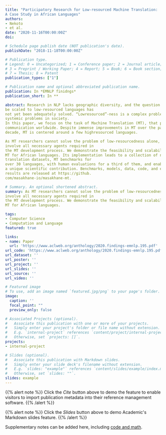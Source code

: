 ```yaml
---
title: "Participatory Research for Low-resourced Machine Translation:
A Case Study in African Languages"
authors:
- Nekoto
- et al.
date: "2020-11-16T00:00:00Z"
doi: 

# Schedule page publish date (NOT publication's date).
publishDate: "2018-11-18T00:00:00Z"

# Publication type.
# Legend: 0 = Uncategorized; 1 = Conference paper; 2 = Journal article;
# 3 = Preprint / Working Paper; 4 = Report; 5 = Book; 6 = Book section;
# 7 = Thesis; 8 = Patent
publication_types: ["1"]

# Publication name and optional abbreviated publication name.
publication: In *EMNLP finidngs*
publication_short: In **

abstract: Research in NLP lacks geographic diversity, and the question of how NLP can
be scaled to low-resourced languages has
not yet been adequately solved. “Lowresourced”-ness is a complex problem going beyond data availability and reflects
systemic problems in society.
In this paper, we focus on the task of Machine Translation (MT), that plays a crucial role for information accessibility and
communication worldwide. Despite immense improvements in MT over the past
decade, MT is centered around a few highresourced languages.

As MT researchers cannot solve the problem of low-resourcedness alone, we propose participatory research as a means to
involve all necessary agents required in
the MT development process. We demonstrate the feasibility and scalability of participatory research with a case study on
MT for African languages. Its implementation leads to a collection of novel
translation datasets, MT benchmarks for
over 30 languages, with human evaluations for a third of them, and enables participants without formal training to make
a unique scientific contribution. Benchmarks, models, data, code, and evaluation
results are released at https://github.
com/masakhane-io/masakhane-mt. 

# Summary. An optional shortened abstract.
summary: As MT researchers cannot solve the problem of low-resourcedness alone, we propose participatory research as a means to
involve all necessary agents required in
the MT development process. We demonstrate the feasibility and scalability of participatory research with a case study on
MT for African languages.

tags:
- Computer Science
- Computation and Language
featured: true

links:
- name: Paper
  url: 'https://www.aclweb.org/anthology/2020.findings-emnlp.195.pdf'
url_code: 'https://www.aclweb.org/anthology/2020.findings-emnlp.195.pdf'
url_dataset: ''
url_poster: ''
url_project: ''
url_slides: ''
url_source: ''
url_video: ''

# Featured image
# To use, add an image named `featured.jpg/png` to your page's folder. 
image:
  caption: ''
  focal_point: ""
  preview_only: false

# Associated Projects (optional).
#   Associate this publication with one or more of your projects.
#   Simply enter your project's folder or file name without extension.
#   E.g. `internal-project` references `content/project/internal-project/index.md`.
#   Otherwise, set `projects: []`.
projects:
- internal-project

# Slides (optional).
#   Associate this publication with Markdown slides.
#   Simply enter your slide deck's filename without extension.
#   E.g. `slides: "example"` references `content/slides/example/index.md`.
#   Otherwise, set `slides: ""`.
slides: example
---
```


{{% alert note %}}
Click the *Cite* button above to demo the feature to enable visitors to import publication metadata into their reference management software.
{{% /alert %}}

{{% alert note %}}
Click the *Slides* button above to demo Academic's Markdown slides feature.
{{% /alert %}}

Supplementary notes can be added here, including [code and math](https://sourcethemes.com/academic/docs/writing-markdown-latex/).

